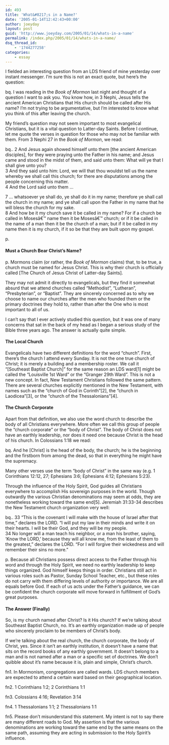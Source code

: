 ```yaml
---
id: 493
title: 'What&#8217;s in a Name?'
date: '2005-01-14T12:42:43+00:00'
author: joeyday
layout: post
guid: 'http://www.joeyday.com/2005/01/14/whats-in-a-name'
permalink: /index.php/2005/01/14/whats-in-a-name/
dsq_thread_id:
    - '1744277258'
categories:
    - essay
---
```


I fielded an interesting question from an LDS friend of mine yesterday over instant messenger. I’m sure this is not an exact quote, but here’s the question:

bq. I was reading in the *Book of Mormon* last night and thought of a question I want to ask you. You know how, in 3 Nephi, Jesus tells the ancient American Christians that His church should be called after His name? I’m not trying to be argumentative, but I’m interested to know what you think of this after leaving the church.

My friend’s question may not seem important to most evangelical Christians, but it is a vital question to Latter-day Saints. Before I continue, let me quote the verses in question for those who may not be familiar with them. From 3 Nephi 27 in the *Book of Mormon*, we read:

bq.. 2 And Jesus again showed himself unto them \[the ancient American disciples\], for they were praying unto the Father in his name; and Jesus came and stood in the midst of them, and said unto them: What will ye that I shall give unto you?  
 3 And they said unto him: Lord, we will that thou wouldst tell us the name whereby we shall call this church; for there are disputations among the people concerning this matter.  
 4 And the Lord said unto them …

 7 … whatsoever ye shall do, ye shall do it in my name; therefore ye shall call the church in my name; and ye shall call upon the Father in my name that he will bless the church for my sake.  
 8 And how be it my church save it be called in my name? For if a church be called in Mosesâ€™ name then it be Mosesâ€™ church; or if it be called in the name of a man then it be the church of a man; but if it be called in my name then it is my church, if it so be that they are built upon my gospel.

p.

#### Must a Church Bear Christ’s Name?

p. Mormons claim (or rather, the *Book of Mormon* claims) that, to be true, a church must be named for Jesus Christ. This is why their church is officially called \[The Church of Jesus Christ of Latter-day Saints\].

They may not admit it directly to evangelicals, but they find it somewhat absurd that we attend churches called “Methodist”, “Lutheran”, “Presbyterian”, or “Baptist”. They are sincerely concerned as to why we choose to name our churches after the men who founded them or the primary doctrines they hold to, rather than after the One who is most important to all of us.

I can’t say that I ever actively studied this question, but it was one of many concerns that sat in the back of my head as I began a serious study of the Bible three years ago. The answer is actually quite simple.

#### The Local Church

Evangelicals have two different definitions for the word “church”. First, there’s the church I attend every Sunday. It is not the one true church of Christ; it is merely a building and a membership roster. We call it “\[Southeast Baptist Church\]” for the same reason an LDS ward\[1\] might be called the “Louisville 1st Ward” or the “Granger 29th Ward”. This is not a new concept. In fact, New Testament Christians followed the same pattern. There are several churches explicitly mentioned in the New Testament, with names such as the “church of God in Corinth”\[2\], the “church in Laodicea”\[3\], or the “church of the Thessalonians”\[4\].

#### The Church Corporate

Apart from that definition, we also use the word church to describe the body of all Christians everywhere. More often we call this group of people the “church corporate” or the “body of Christ”. The body of Christ does not have an earthly leadership, nor does it need one because Christ is the head of his church. In Colossians 1:18 we read:

bq. And he \[Christ\] is the head of the body, the church; he is the beginning and the firstborn from among the dead, so that in everything he might have the supremacy.

Many other verses use the term “body of Christ” in the same way (e.g. 1 Corinthians 12:12, 27; Ephesians 3:6; Ephesians 4:12; Ephesians 5:23).

Through the influence of the Holy Spirit, God guides all Christians everywhere to accomplish His sovereign purposes in the world. Though outwardly the various Christian denominations may seem at odds, they are nonetheless working toward the same end\[5\]. Jeremiah 31:33-34 describes the New Testament church organization very well:

bq.. 33 “This is the covenant I will make with the house of Israel after that time,” declares the LORD. “I will put my law in their minds and write it on their hearts. I will be their God, and they will be my people.  
 34 No longer will a man teach his neighbor, or a man his brother, saying, ‘Know the LORD,’ because they will all know me, from the least of them to the greatest,” declares the LORD. “For I will forgive their wickedness and will remember their sins no more.”

p. Because all Christians possess direct access to the Father through his word and through the Holy Spirit, we need no earthly leadership to keep things organized. God himself keeps things in order. Christians still act in various roles such as Pastor, Sunday School Teacher, etc., but these roles do not carry with them differing levels of authority or importance. We are all equals before God. If each of us acts under the Father’s guidance, we can be confident the church corporate will move forward in fulfillment of God’s great purposes.

#### The Answer (Finally)

So, is my church named after Christ? Is it His church? If we’re talking about Southeast Baptist Church, no. It’s an earthly organization made up of people who sincerely proclaim to be members of Christ’s body.

If we’re talking about the real church, the church corporate, the body of Christ, yes. Since it isn’t an earthly institution, it doesn’t have a name that sits on the record books of any earthly government. It doesn’t belong to a man and is not named after a man or a specific set of doctrines. We don’t quibble about it’s name because it is, plain and simple, Christ’s church.

fn1. In Mormonism, congregations are called wards. LDS church members are expected to attend a certain ward based on their geographical location.

fn2. 1 Corinthians 1:2; 2 Corinthians 1:1

fn3. Colossians 4:16; Revelation 3:14

fn4. 1 Thessalonians 1:1; 2 Thessalonians 1:1

fn5. Please don’t misunderstand this statement. My intent is not to say there are many different roads to God. My assertion is that the various denominations are working toward the same end by the same means on the same path, assuming they are acting in submission to the Holy Spirit’s influence.